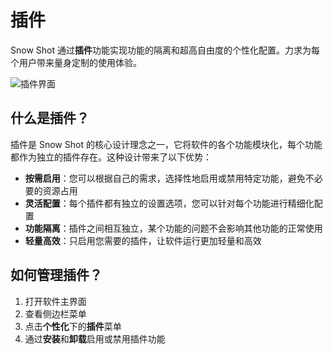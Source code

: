 # 插件

Snow Shot 通过**插件**功能实现功能的隔离和超高自由度的个性化配置。力求为每个用户带来量身定制的使用体验。

![插件界面](/docs-imgs/guide/SnowShot_2025-10-28_03-06-15.webp)

## 什么是插件？

插件是 Snow Shot 的核心设计理念之一，它将软件的各个功能模块化，每个功能都作为独立的插件存在。这种设计带来了以下优势：

- **按需启用**：您可以根据自己的需求，选择性地启用或禁用特定功能，避免不必要的资源占用
- **灵活配置**：每个插件都有独立的设置选项，您可以针对每个功能进行精细化配置
- **功能隔离**：插件之间相互独立，某个功能的问题不会影响其他功能的正常使用
- **轻量高效**：只启用您需要的插件，让软件运行更加轻量和高效

## 如何管理插件？

1. 打开软件主界面
2. 查看侧边栏菜单
3. 点击**个性化**下的**插件**菜单
4. 通过**安装**和**卸载**启用或禁用插件功能


